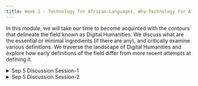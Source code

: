 ```yaml
---
title: Week 1 - Technology for African Languages, Why Technology for African Languages, Current state of Technology for African Languages 
---
```


In this module, we will take our time to become acquinted with the contours that delineate the field known as Digital Humanities. We discuss what are the essential or minimal ingredients (if there are any), and critically examine various definitions. We traverse the landscape of Digital Humanities and explore how early definitions of the field differ from more recent attempts at defining it.

<details>
  <summary class="session-summary">
    <span class="date-label">Sep 5</span>
    <span class="label label-blue">Discussion</span>
    <span class="session-title">Session-1</span>
  </summary>
    <div markdown="1">

- [Slides](https://docs.google.com/presentation/d/1TRt2UcYxk5XTHaz-DATS15u0hntrU5HKnMWaqPY7qUM/edit?usp=sharing)

</div>
  </details>

<details>
  <summary class="session-summary">
    <span class="date-label">Sep 5</span>
    <span class="label label-blue">Discussion</span>
    <span class="session-title">Session-2</span>
  </summary>
  <div markdown="1">

- [Slides](https://docs.google.com/presentation/d/16s46g8lIl_FslspXJCGTc8nON9WJYWWt08FIDq6OChU/edit?usp=sharing)
- Pre-Class Reflection:
- - [Ife Adebara, Muhammad Abdul-Mageed. “Towards Afrocentric NLP for African Languages:Where We Are and Where We Can Go.”](https://aclanthology.org/2022.acl-long.265.pdf) In Proceedings of the 60th Annual Meeting of the Association for Computational Linguistics Volume 1: Long Papers, pages 3814 - 3841.
  - [Examine this website](https://whatisdigitalhumanities.com/), hit the _New Quote_-button a few times, and read the definition that appears. Some guiding questions:
    - How do the definitions you encounter vary each time you refresh the page? What does this diversity tell you about the nature of Digital Humanities as a field? What are the commonalities between the definitions? What are the differences? Consider the role technology plays in these definitions. Is it merely a tool, or does it fundamentally reshape the humanities?
  - [Kirschenbaum, Matthew. 2012. "What Is Digital Humanities and What’s It Doing in English Departments?"](https://app.perusall.com/courses/introdh24/kirschenbaum_2012_what-is-digital-humanities-and-what-s-it-doing-in-english-departments) In _Debates in the Digital Humanities_, 3–11. University of Minnesota Press.
  - **Post your reflection in the** <a href="https://introtodh--spring2024.slack.com/archives/C06F1KS1ULT" style="color: #ee6374;">**#reflections** </a>**channel on Slack** <a style="color: #ee6374;">**before 9:00AM on the day of our class.**</a>

</div>
</details>
